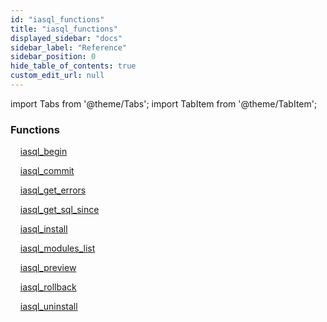 ```yaml
---
id: "iasql_functions"
title: "iasql_functions"
displayed_sidebar: "docs"
sidebar_label: "Reference"
sidebar_position: 0
hide_table_of_contents: true
custom_edit_url: null
---
```


import Tabs from '@theme/Tabs';
import TabItem from '@theme/TabItem';

<Tabs>
  <TabItem value="Components" label="Components" default>

### Functions
    [iasql_begin](../../classes/iasql_functions_rpcs_iasql_begin.IasqlBegin)

    [iasql_commit](../../classes/iasql_functions_rpcs_iasql_commit.IasqlCommit)

    [iasql_get_errors](../../classes/iasql_functions_rpcs_iasql_get_errors.IasqlGetErrors)

    [iasql_get_sql_since](../../classes/iasql_functions_rpcs_iasql_get_sql_since.IasqlGetSqlSince)

    [iasql_install](../../classes/iasql_functions_rpcs_iasql_install.IasqlInstall)

    [iasql_modules_list](../../classes/iasql_functions_rpcs_iasql_modules_list.IasqlModulesList)

    [iasql_preview](../../classes/iasql_functions_rpcs_iasql_preview.IasqlPreview)

    [iasql_rollback](../../classes/iasql_functions_rpcs_iasql_rollback.IasqlRollback)

    [iasql_uninstall](../../classes/iasql_functions_rpcs_iasql_uninstall.IasqlUninstall)

</TabItem>
  <TabItem value="Code examples" label="Code examples">

</TabItem>
</Tabs>

